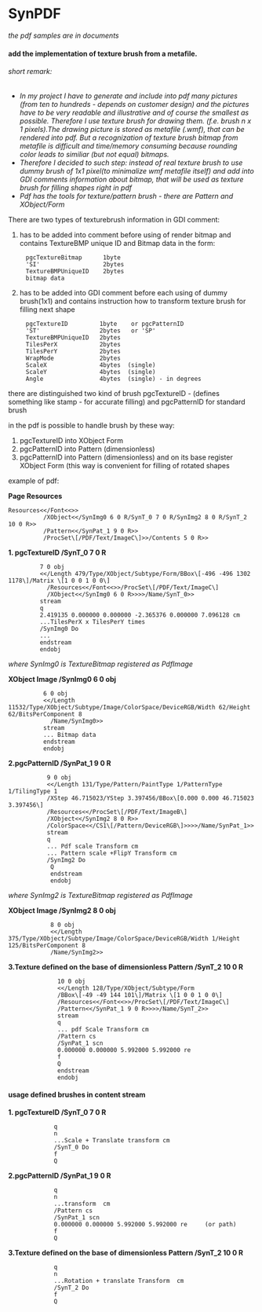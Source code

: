 SynPDF
======

*the pdf samples are in documents*

#### add the implementation of texture brush from a metafile.
###### *short remark:*
* *In my project I have to generate and include into pdf many pictures (from ten to hundreds - depends on customer design) and the pictures have to be very readable and illustrative and of course the smallest as possible. Therefore I use texture brush for drawing them. (f.e. brush n x 1 pixels).The drawing picture is stored as metafile (.wmf), that can be rendered into pdf.*
*But a recognization of texture brush bitmap from metafile is difficult and time/memory consuming because rounding color leads to similiar (but not equal) bitmaps.*
* *Therefore I decided to such step: instead of real texture brush to use dummy brush of 1x1 pixel(to minimalize wmf metafile itself) and add into GDI comments information about bitmap, that will be used as texture brush for filling shapes right in pdf*
* *Pdf has the tools for texture/pattern brush - there are Pattern and XObject/Form*

There are two types of texturebrush information in GDI comment:
1. has to be added into comment before using of render bitmap and contains TextureBMP unique ID and Bitmap data in the form:
```
     pgcTextureBitmap      1byte 
     'SI'                  2bytes
     TextureBMPUniqueID    2bytes
     bitmap data 
```     
2. has to be added into GDI comment before each using of dummy brush(1x1) and contains instruction how to transform texture brush for filling next shape
```
     pgcTextureID         1byte    or pgcPatternID
     'ST'                 2bytes   or 'SP'
     TextureBMPUniqueID   2bytes 
     TilesPerX            2bytes
     TilesPerY            2bytes
     WrapMode             2bytes
     ScaleX               4bytes  (single)
     ScaleY               4bytes  (single)
     Angle                4bytes  (single) - in degrees
```     

there are distinguished two kind of brush pgcTextureID - (defines something like stamp - for accurate filling) and pgcPatternID for standard brush 

in the pdf is possible to handle brush by these way:
1. pgcTextureID into XObject Form
2. pgcPatternID into Pattern (dimensionless)
3. pgcPatternID into Pattern (dimensionless) and on its base register XObject Form (this way is convenient for filling of  rotated shapes


example of pdf:

 **Page Resources**
 ```
 Resources<</Font<<>>
           /XObject<</SynImg0 6 0 R/SynT_0 7 0 R/SynImg2 8 0 R/SynT_2 10 0 R>>
           /Pattern<</SynPat_1 9 0 R>>
           /ProcSet\[/PDF/Text/ImageC\]>>/Contents 5 0 R>>
 ``` 
  **1. pgcTextureID /SynT_0 7 0 R**
  ```
           7 0 obj
           <</Length 479/Type/XObject/Subtype/Form/BBox\[-496 -496 1302 1178\]/Matrix \[1 0 0 1 0 0\]
             /Resources<</Font<<>>/ProcSet\[/PDF/Text/ImageC\]
             /XObject<</SynImg0 6 0 R>>>>/Name/SynT_0>>
           stream
           q
           2.419135 0.000000 0.000000 -2.365376 0.000000 7.096128 cm
           ...TilesPerX x TilesPerY times
           /SynImg0 Do
           ...
           endstream
           endobj
```           
  *where SynImg0 is TextureBitmap registered as PdfImage*
  
  **XObject Image /SynImg0 6 0 obj**
  ```
            6 0 obj
            <</Length 11532/Type/XObject/Subtype/Image/ColorSpace/DeviceRGB/Width 62/Height 62/BitsPerComponent 8
              /Name/SynImg0>>
            stream
            ... Bitmap data
            endstream
            endobj
  ```
  **2.pgcPatternID  /SynPat_1 9 0 R**
  ```
             9 0 obj
             <</Length 131/Type/Pattern/PaintType 1/PatternType 1/TilingType 1
             /XStep 46.715023/YStep 3.397456/BBox\[0.000 0.000 46.715023 3.397456\]
             /Resources<</ProcSet\[/PDF/Text/ImageB\]
             /XObject<</SynImg2 8 0 R>>
             /ColorSpace<</CS1\[/Pattern/DeviceRGB\]>>>>/Name/SynPat_1>>
             stream
             q
             ... Pdf scale Transform cm
             ... Pattern scale +FlipY Transform cm
             /SynImg2 Do
              Q
              endstream
              endobj
```              
  *where SynImg2 is TextureBitmap registered as PdfImage*
  
  **XObject Image /SynImg2 8 0 obj**
  ```
              8 0 obj
              <</Length 375/Type/XObject/Subtype/Image/ColorSpace/DeviceRGB/Width 1/Height 125/BitsPerComponent 8
              /Name/SynImg2>>
  ```
  **3.Texture defined on the base of dimensionless Pattern /SynT_2 10 0 R**
```
              10 0 obj
              <</Length 128/Type/XObject/Subtype/Form
              /BBox\[-49 -49 144 101\]/Matrix \[1 0 0 1 0 0\]
              /Resources<</Font<<>>/ProcSet\[/PDF/Text/ImageC\]
              /Pattern<</SynPat_1 9 0 R>>>>/Name/SynT_2>>
              stream
              q
              ... pdf Scale Transform cm
              /Pattern cs
              /SynPat_1 scn
              0.000000 0.000000 5.992000 5.992000 re
              f
              Q
              endstream
              endobj
  ```
  
  #### **usage defined brushes in content stream**
  **1. pgcTextureID /SynT_0 7 0 R**
  ```
               q
               n
               ...Scale + Translate transform cm
               /SynT_0 Do
               f
               Q
```               
  **2.pgcPatternID  /SynPat_1 9 0 R**               
  ```
               q
               n
               ...transform  cm
               /Pattern cs
               /SynPat_1 scn
               0.000000 0.000000 5.992000 5.992000 re     (or path)
               f
               Q
```               
  **3.Texture defined on the base of dimensionless Pattern /SynT_2 10 0 R**
  ```
               q
               n
               ...Rotation + translate Transform  cm
               /SynT_2 Do
               f
               Q
```


